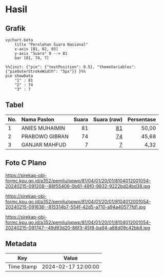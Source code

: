 # Hasil

## Grafik

```mermaid
xychart-beta
    title "Perolehan Suara Nasional"
    x-axis [01, 02, 03]
    y-axis "Suara" 0 --> 81
    bar [81, 74, 7]
```

```mermaid
%%{init: {"pie": {"textPosition": 0.5}, "themeVariables": {"pieOuterStrokeWidth": "5px"}} }%%
pie showData
    "1" : 81
    "2" : 74
    "3" : 7
```

## Tabel

| No. | Nama Paslon    | Suara | Suara (raw) | Persentase |
|:--- |:-------------- | -----:| -----------:| ----------:|
| 1   | ANIES MUHAIMIN | 81    | [81][p-1]   | 50,00      |
| 2   | PRABOWO GIBRAN | 74    | [74][p-2]   | 45,68      |
| 3   | GANJAR MAHFUD  | 7     | [7][p-3]    | 4,32       |


[p-1]: https://github.com/gigit-pemilu/pemilu-2024/blob/main/pilpres/hitung-suara/sub/81-maluku/sub/04-buru/sub/01-namlea/sub/2001-namlea/sub/054-tps/sub/paslon-1.txt
[p-2]: https://github.com/gigit-pemilu/pemilu-2024/blob/main/pilpres/hitung-suara/sub/81-maluku/sub/04-buru/sub/01-namlea/sub/2001-namlea/sub/054-tps/sub/paslon-2.txt
[p-3]: https://github.com/gigit-pemilu/pemilu-2024/blob/main/pilpres/hitung-suara/sub/81-maluku/sub/04-buru/sub/01-namlea/sub/2001-namlea/sub/054-tps/sub/paslon-3.txt

## Foto C Plano

https://sirekap-obj-formc.kpu.go.id/a352/pemilu/ppwp/81/04/01/20/01/8104012001054-20240215-091208--88f55406-0b61-48f0-9932-9222bd24bd38.jpg

https://sirekap-obj-formc.kpu.go.id/a352/pemilu/ppwp/81/04/01/20/01/8104012001054-20240215-091636--815314b7-554f-42d5-a710-a94a40577fd1.jpg

https://sirekap-obj-formc.kpu.go.id/a352/pemilu/ppwp/81/04/01/20/01/8104012001054-20240215-091747--49d93d20-86f3-45f8-ba94-a88d09c42bb8.jpg


## Metadata

| Key        | Value               |
| ---------- | ------------------- |
| Time Stamp | 2024-02-17 12:00:00 |



